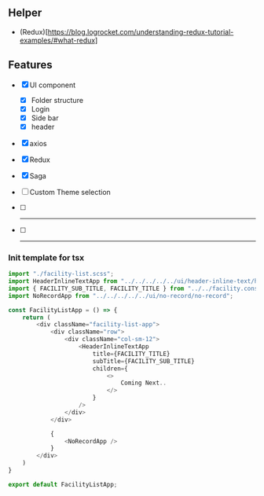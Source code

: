 ## Helper

- (Redux)[https://blog.logrocket.com/understanding-redux-tutorial-examples/#what-redux]


## Features

- [x]  UI component
    - [x]  Folder structure
    - [x]  Login
    - [x]  Side bar
    - [x]  header
- [x]  axios
- [x]  Redux
- [x]  Saga
- [ ]  Custom Theme selection 
- [ ]  -----
- [ ]  -----


### Init template for tsx
```ts
import "./facility-list.scss";
import HeaderInlineTextApp from "../../../../../ui/header-inline-text/header-inline-text";
import { FACILITY_SUB_TITLE, FACILITY_TITLE } from "../../facility.const";
import NoRecordApp from "../../../../../ui/no-record/no-record";

const FacilityListApp = () => {
    return (
        <div className="facility-list-app">
            <div className="row">
                <div className="col-sm-12">
                    <HeaderInlineTextApp
                        title={FACILITY_TITLE}
                        subTitle={FACILITY_SUB_TITLE}
                        children={
                            <>
                                Coming Next..
                            </>
                        }
                    />
                </div>
            </div>

            {
                <NoRecordApp />
            }
        </div>
    )
}

export default FacilityListApp;
```